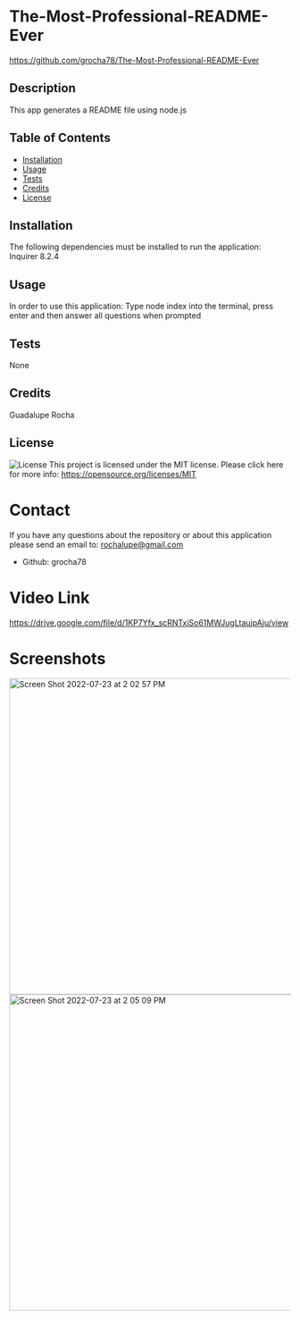 # The-Most-Professional-README-Ever
https://github.com/grocha78/The-Most-Professional-README-Ever
## Description 
This app generates a README file using node.js
## Table of Contents
- [Installation](#installation)
- [Usage](#usage)
- [Tests](#tests)
- [Credits](#credits)
- [License](#license)
## Installation
The following dependencies must be installed to run the application:
Inquirer 8.2.4
## Usage
In order to use this application: Type node index into the terminal, press enter and then answer all questions when prompted
## Tests
None
## Credits
Guadalupe Rocha
## License
![License](https://img.shields.io/badge/license-MIT-green.svg)
This project is licensed under the MIT license. Please click here for more info: https://opensource.org/licenses/MIT
# Contact
If you have any questions about the repository or about this application please send an email to: rochalupe@gmail.com
- Github: grocha78

# Video Link
https://drive.google.com/file/d/1KP7Yfx_scRNTxiSo61MWJugLtaujpAju/view

# Screenshots
<img width="566" alt="Screen Shot 2022-07-23 at 2 02 57 PM" src="https://user-images.githubusercontent.com/105673691/180619654-54c18196-7528-4bb9-8c94-480de6789b0d.png">
<img width="566" alt="Screen Shot 2022-07-23 at 2 05 09 PM" src="https://user-images.githubusercontent.com/105673691/180619657-fd8cc95c-0386-41c0-ac24-cf9a8334e89d.png">



